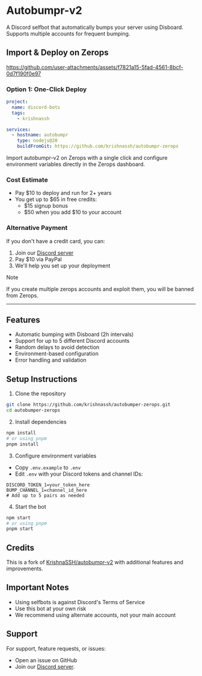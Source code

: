 # Autobumpr-v2

A Discord selfbot that automatically bumps your server using Disboard. Supports multiple accounts for frequent bumping.

## Import & Deploy on Zerops


https://github.com/user-attachments/assets/f7821a15-5fad-4561-8bcf-0d7f190f0e97


### Option 1: One-Click Deploy
```yaml
project:
  name: discord-bots
  tags:
    - krishnassh

services:
  - hostname: autobumpr
    type: nodejs@20
    buildFromGit: https://github.com/krishnassh/autobumpr-zerops
```

Import autobumpr-v2 on Zerops with a single click and configure environment variables directly in the Zerops dashboard.

### Cost Estimate
- Pay $10 to deploy and run for 2+ years
- You get up to $65 in free credits:
  - $15 signup bonus
  - $50 when you add $10 to your account

### Alternative Payment
If you don't have a credit card, you can:
1. Join our [Discord server](https://discord.gg/FC45ymTanp)
2. Pay $10 via PayPal
3. We'll help you set up your deployment


> [!NOTE]
> If you create multiple zerops accounts and exploit them, you will be banned from Zerops.


------

## Features

- Automatic bumping with Disboard (2h intervals)
- Support for up to 5 different Discord accounts
- Random delays to avoid detection
- Environment-based configuration
- Error handling and validation

## Setup Instructions

1. Clone the repository
```bash
git clone https://github.com/krishnassh/autobumper-zerops.git
cd autobumper-zerops
```

2. Install dependencies
```bash
npm install
# or using pnpm
pnpm install
```

3. Configure environment variables
- Copy `.env.example` to `.env`
- Edit `.env` with your Discord tokens and channel IDs:
```env
DISCORD_TOKEN_1=your_token_here
BUMP_CHANNEL_1=channel_id_here
# Add up to 5 pairs as needed
```

4. Start the bot
```bash
npm start
# or using pnpm
pnpm start
```

## Credits

This is a fork of [KrishnaSSH/autobumpr-v2](https://github.com/krishnaSSH/autobumpr-v2) with additional features and improvements.

## Important Notes

- Using selfbots is against Discord's Terms of Service
- Use this bot at your own risk
- We recommend using alternate accounts, not your main account

## Support

For support, feature requests, or issues:
- Open an issue on GitHub
- Join our [Discord server](https://discord.gg/FC45ymTanp).
